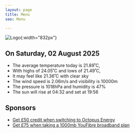 ```yaml
---
layout: page
title: Menu
seo: Menu

---
```


![Logo](/images/logo.jpg){:width="832px"}

<!-- weather_marker starts -->
## On Saturday, 02 August 2025

- The average temperature today is 21.89˚C,
- With highs of 24.05˚C and lows of 21.49˚C,
- It may feel like 21.36˚C with clear sky
- The wind speed is 2.06m/s and visibility is 10000m
- The pressure is 1018hPa and humidity is 47%
- The sun will rise at 04:32 and set at 19:56

<!-- weather_marker ends -->

## Sponsors

- [Get £50 credit when switching to Octopus Energy](https://bit.ly/3oD1nnS)
- [Get £75 when taking a 1000mb YouFibre broadband plan](https://aklam.io/91zWhU?)
